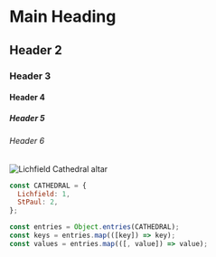 # Main Heading

## Header 2

### Header 3

#### Header 4

##### Header 5

###### Header 6

![Lichfield Cathedral altar](https://www.nationalchurchestrust.org/sites/default/files/2020-03/StaffordshireLICHFIELDLichfieldCathedral%28hughllewelynCC-BY-SA2.0%291.jpg)

```js
const CATHEDRAL = {
  Lichfield: 1,
  StPaul: 2,
};

const entries = Object.entries(CATHEDRAL);
const keys = entries.map(([key]) => key);
const values = entries.map(([, value]) => value);
```
